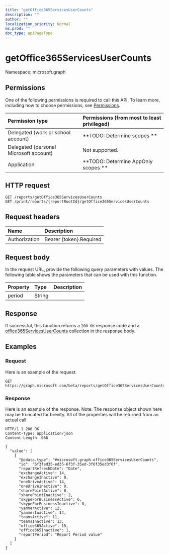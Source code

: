 ```yaml
---
title: "getOffice365ServicesUserCounts"
description: ""
author: ""
localization_priority: Normal
ms.prod: ""
doc_type: apiPageType
---
```


# getOffice365ServicesUserCounts

Namespace: microsoft.graph



## Permissions
One of the following permissions is required to call this API. To learn more, including how to choose permissions, see [Permissions](/concepts/permissions-reference.md).

|Permission type|Permissions (from most to least privileged)|
|:---|:---|
|Delegated (work or school account)|**TODO: Determine scopes **|
|Delegated (personal Microsoft account)|Not supported.|
|Application|**TODO: Determine AppOnly scopes **|

## HTTP request
<!-- {
  "blockType": "ignored"
}
-->
``` http
GET /reports/getOffice365ServicesUserCounts
GET /print/reports/{reportRootId}/getOffice365ServicesUserCounts
```

## Request headers
|Name|Description|
|:---|:---|
|Authorization|Bearer {token}.Required|

## Request body
In the request URL, provide the following query parameters with values.
The following table shows the parameters that can be used with this function.

|Property|Type|Description|
|:---|:---|:---|
|period|String||



## Response
If successful, this function returns a `200 OK` response code and a [office365ServicesUserCounts](../resources/office365servicesusercounts.md) collection in the response body.

## Examples

### Request
Here is an example of the request.
<!-- {
  "blockType": "request",
  "name": "reportroot_getoffice365servicesusercounts"
}
-->
``` http
GET https://graph.microsoft.com/beta/reports/getOffice365ServicesUserCounts(period='parameterValue')
```

### Response
Here is an example of the response. Note: The response object shown here may be truncated for brevity. All of the properties will be returned from an actual call.
<!-- {
  "blockType": "response",
  "truncated": true,
  "@odata.type": "collection(microsoft.graph.office365servicesusercounts)"
}
-->
``` http
HTTP/1.1 200 OK
Content-Type: application/json
Content-Length: 666

{
  "value": [
    {
      "@odata.type": "#microsoft.graph.office365ServicesUserCounts",
      "id": "6f3fed35-ed35-6f3f-35ed-3f6f35ed3f6f",
      "reportRefreshDate": "Date",
      "exchangeActive": 14,
      "exchangeInactive": 0,
      "oneDriveActive": 14,
      "oneDriveInactive": 0,
      "sharePointActive": 0,
      "sharePointInactive": 2,
      "skypeForBusinessActive": 6,
      "skypeForBusinessInactive": 8,
      "yammerActive": 12,
      "yammerInactive": 14,
      "teamsActive": 11,
      "teamsInactive": 13,
      "office365Active": 15,
      "office365Inactive": 1,
      "reportPeriod": "Report Period value"
    }
  ]
}
```

